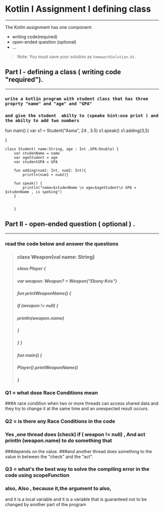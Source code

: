 # Kotlin I Assignment  I defining class
---
The Kotlin assignment has one component:
- writing code(required)
- open-ended question (optional)
- ...
> Note: You must save your solution as `homeworkSolution.kt`.

## Part I - defining a class ( writing code "required").
---
###  `write a kotlin program with student class that has three proprty "name" and "age" and "GPA"` 
### ` and give the student  abilty to (speake hint:use print ) and the abilty to add two numbers `
fun main() {
var s1 = Student("Asma", 24 , 3.5)
s1.speak()
s1.adding(3,5)



}


    class Student( name:String, age : Int ,GPA:Double) {
        var studenName = name
        var ageStudent = age
        var studentGPA = GPA

        fun adding(num1: Int, num2: Int){
            println(num1 + num2)}

        fun speak() {
            println("name=$studenName \n age=$ageStudent\n GPA = $studenName , is speking")
        }


        }




###
## Part II - open-ended question ( optional ) .
---
### read the code below and answer the questions
### 
> ### class Weapon(val name: String)
>  ##### class Player {
> ##### var weapon: Weapon? = Weapon("Ebony Kris")
> ##### fun printWeaponName() {
> ##### if (weapon != null) {
> ##### println(weapon.name)
> ##### }
> ##### } }
> ##### fun main() {
> ##### Player().printWeaponName()
> ##### }

### Q1 = what dose Race Conditions mean
###A race condition when two or more threads can access shared data and they try to change it at the same time and 
an unexpected result occurs.
###
###
### Q2 = is there any Race Conditions in the code
### Yes ,one thread does  (check) if ( weapon != null) , And act println (weapon.name) to do something that 
###depends on the value.
###and another thread does something to the value in between the "check" and the "act".
###
###
### Q3 = what's the best way to solve the compiling error in the code using scopeFunction
### also, Also , because it,the argument to also,
and it is a local variable and it is a variable that is guaranteed not to be changed by another part of the program
###
###
